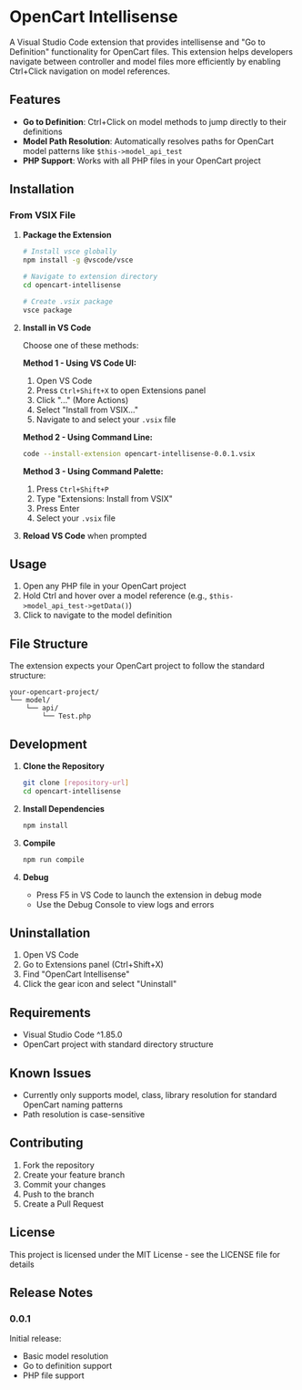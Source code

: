 # OpenCart Intellisense

A Visual Studio Code extension that provides intellisense and "Go to Definition" functionality for OpenCart files. This extension helps developers navigate between controller and model files more efficiently by enabling Ctrl+Click navigation on model references.

## Features

- **Go to Definition**: Ctrl+Click on model methods to jump directly to their definitions
- **Model Path Resolution**: Automatically resolves paths for OpenCart model patterns like `$this->model_api_test`
- **PHP Support**: Works with all PHP files in your OpenCart project

## Installation

### From VSIX File

1. **Package the Extension**
   ```bash
   # Install vsce globally
   npm install -g @vscode/vsce

   # Navigate to extension directory
   cd opencart-intellisense

   # Create .vsix package
   vsce package
   ```

2. **Install in VS Code**

   Choose one of these methods:

   **Method 1 - Using VS Code UI:**
   1. Open VS Code
   2. Press `Ctrl+Shift+X` to open Extensions panel
   3. Click "..." (More Actions)
   4. Select "Install from VSIX..."
   5. Navigate to and select your `.vsix` file

   **Method 2 - Using Command Line:**
   ```bash
   code --install-extension opencart-intellisense-0.0.1.vsix
   ```

   **Method 3 - Using Command Palette:**
   1. Press `Ctrl+Shift+P`
   2. Type "Extensions: Install from VSIX"
   3. Press Enter
   4. Select your `.vsix` file

3. **Reload VS Code** when prompted

## Usage

1. Open any PHP file in your OpenCart project
2. Hold Ctrl and hover over a model reference (e.g., `$this->model_api_test->getData()`)
3. Click to navigate to the model definition

## File Structure

The extension expects your OpenCart project to follow the standard structure:
```
your-opencart-project/
└── model/
    └── api/
        └── Test.php
```

## Development

1. **Clone the Repository**
   ```bash
   git clone [repository-url]
   cd opencart-intellisense
   ```

2. **Install Dependencies**
   ```bash
   npm install
   ```

3. **Compile**
   ```bash
   npm run compile
   ```

4. **Debug**
   - Press F5 in VS Code to launch the extension in debug mode
   - Use the Debug Console to view logs and errors

## Uninstallation

1. Open VS Code
2. Go to Extensions panel (Ctrl+Shift+X)
3. Find "OpenCart Intellisense"
4. Click the gear icon and select "Uninstall"

## Requirements

- Visual Studio Code ^1.85.0
- OpenCart project with standard directory structure

## Known Issues

- Currently only supports model, class, library resolution for standard OpenCart naming patterns
- Path resolution is case-sensitive

## Contributing

1. Fork the repository
2. Create your feature branch
3. Commit your changes
4. Push to the branch
5. Create a Pull Request

## License

This project is licensed under the MIT License - see the LICENSE file for details

## Release Notes

### 0.0.1

Initial release:
- Basic model resolution
- Go to definition support
- PHP file support
